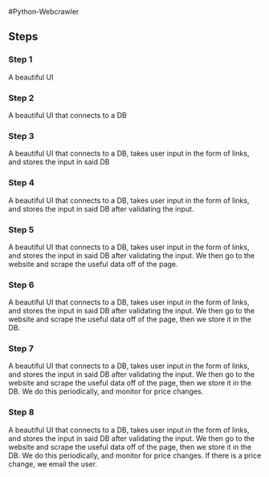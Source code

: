 #Python-Webcrawler
## Steps
### Step 1
A beautiful UI
### Step 2
A beautiful UI that connects to a DB
### Step 3
A beautiful UI that connects to a DB, takes user input in the form of links, and stores the input in said DB
### Step 4
A beautiful UI that connects to a DB, takes user input in the form of links, and stores the input in said DB after validating the input.
### Step 5
A beautiful UI that connects to a DB, takes user input in the form of links, and stores the input in said DB after validating the input. We then go to the website and scrape the useful data off of the page.
### Step 6 
A beautiful UI that connects to a DB, takes user input in the form of links, and stores the input in said DB after validating the input. We then go to the website and scrape the useful data off of the page, then we store it in the DB.
### Step 7
A beautiful UI that connects to a DB, takes user input in the form of links, and stores the input in said DB after validating the input. We then go to the website and scrape the useful data off of the page, then we store it in the DB. We do this periodically, and monitor for price changes.
### Step 8
A beautiful UI that connects to a DB, takes user input in the form of links, and stores the input in said DB after validating the input. We then go to the website and scrape the useful data off of the page, then we store it in the DB. We do this periodically, and monitor for price changes. If there is a price change, we email the user.


